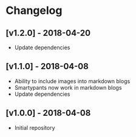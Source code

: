 # Changelog

## [v1.2.0] - 2018-04-20

- Update dependencies

## [v1.1.0] - 2018-04-08

- Ability to include images into markdown blogs
- Smartypants now work in markdown blogs
- Update dependencies


## [v1.0.0] - 2018-04-08

- Initial repository